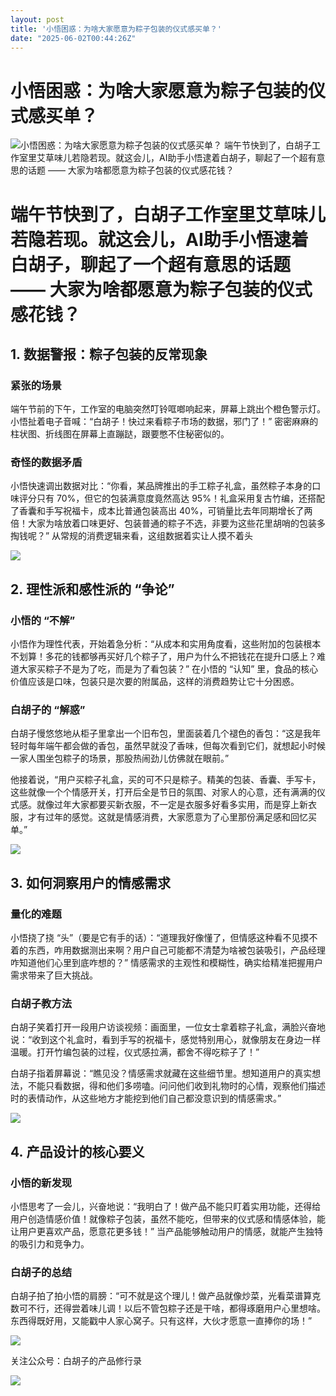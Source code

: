 ```yaml
---
layout: post
title: '小悟困惑：为啥大家愿意为粽子包装的仪式感买单？'
date: "2025-06-02T00:44:26Z"
---
```

小悟困惑：为啥大家愿意为粽子包装的仪式感买单？
=======================

![小悟困惑：为啥大家愿意为粽子包装的仪式感买单？](https://img2024.cnblogs.com/blog/43860/202506/43860-20250601200723381-720681996.png) 端午节快到了，白胡子工作室里艾草味儿若隐若现。就这会儿，AI助手小悟逮着白胡子，聊起了一个超有意思的话题 —— 大家为啥都愿意为粽子包装的仪式感花钱？

端午节快到了，白胡子工作室里艾草味儿若隐若现。就这会儿，AI助手小悟逮着白胡子，聊起了一个超有意思的话题 —— 大家为啥都愿意为粽子包装的仪式感花钱？
===========================================================================

1. 数据警报：粽子包装的反常现象
-----------------

### 紧张的场景

端午节前的下午，工作室的电脑突然叮铃哐啷响起来，屏幕上跳出个橙色警示灯。小悟扯着电子音喊：“白胡子！快过来看粽子市场的数据，邪门了！” 密密麻麻的柱状图、折线图在屏幕上直蹦跶，跟要憋不住秘密似的。

### 奇怪的数据矛盾

小悟快速调出数据对比：“你看，某品牌推出的手工粽子礼盒，虽然粽子本身的口味评分只有 70%，但它的包装满意度竟然高达 95%！礼盒采用复古竹编，还搭配了香囊和手写祝福卡，成本比普通包装高出 40%，可销量比去年同期增长了两倍！大家为啥放着口味更好、包装普通的粽子不选，非要为这些花里胡哨的包装多掏钱呢？” 从常规的消费逻辑来看，这组数据着实让人摸不着头

![](https://img2024.cnblogs.com/blog/43860/202506/43860-20250601200302468-850260548.png)

2. 理性派和感性派的 “争论”
----------------

### 小悟的 “不解”

小悟作为理性代表，开始着急分析：“从成本和实用角度看，这些附加的包装根本不划算！多花的钱都够再买好几个粽子了，用户为什么不把钱花在提升口感上？难道大家买粽子不是为了吃，而是为了看包装？” 在小悟的 “认知” 里，食品的核心价值应该是口味，包装只是次要的附属品，这样的消费趋势让它十分困惑。

### 白胡子的 “解惑”

白胡子慢悠悠地从柜子里拿出一个旧布包，里面装着几个褪色的香包：“这是我年轻时每年端午都会做的香包，虽然早就没了香味，但每次看到它们，就想起小时候一家人围坐包粽子的场景，那股热闹劲儿仿佛就在眼前。” 

他接着说，“用户买粽子礼盒，买的可不只是粽子。精美的包装、香囊、手写卡，这些就像一个个情感开关，打开后全是节日的氛围、对家人的心意，还有满满的仪式感。就像过年大家都要买新衣服，不一定是衣服多好看多实用，而是穿上新衣服，才有过年的感觉。这就是情感消费，大家愿意为了心里那份满足感和回忆买单。”

![](https://img2024.cnblogs.com/blog/43860/202506/43860-20250601200431390-1766853274.png)

  

3. 如何洞察用户的情感需求
--------------

### 量化的难题

小悟挠了挠 “头”（要是它有手的话）：“道理我好像懂了，但情感这种看不见摸不着的东西，咋用数据测出来啊？用户自己可能都不清楚为啥被包装吸引，产品经理咋知道他们心里到底咋想的？” 情感需求的主观性和模糊性，确实给精准把握用户需求带来了巨大挑战。

### 白胡子教方法

白胡子笑着打开一段用户访谈视频：画面里，一位女士拿着粽子礼盒，满脸兴奋地说：“收到这个礼盒时，看到手写的祝福卡，感觉特别用心，就像朋友在身边一样温暖。打开竹编包装的过程，仪式感拉满，都舍不得吃粽子了！”

白胡子指着屏幕说：“瞧见没？情感需求就藏在这些细节里。想知道用户的真实想法，不能只看数据，得和他们多唠嗑。问问他们收到礼物时的心情，观察他们描述时的表情动作，从这些地方才能挖到他们自己都没意识到的情感需求。”

![](https://img2024.cnblogs.com/blog/43860/202506/43860-20250601200454161-143269951.png)

  

4. 产品设计的核心要义
------------

### 小悟的新发现

小悟思考了一会儿，兴奋地说：“我明白了！做产品不能只盯着实用功能，还得给用户创造情感价值！就像粽子包装，虽然不能吃，但带来的仪式感和情感体验，能让用户更喜欢产品，愿意花更多钱！” 当产品能够触动用户的情感，就能产生独特的吸引力和竞争力。

### 白胡子的总结

白胡子拍了拍小悟的肩膀：“可不就是这个理儿！做产品就像炒菜，光看菜谱算克数可不行，还得尝着味儿调！以后不管包粽子还是干啥，都得琢磨用户心里想啥。东西得既好用，又能戳中人家心窝子。只有这样，大伙才愿意一直捧你的场！”

![](https://img2024.cnblogs.com/blog/43860/202506/43860-20250601200507674-1022383168.png)

关注公众号：白胡子的产品修行录

![](https://img2024.cnblogs.com/blog/43860/202506/43860-20250601200645216-1305534561.jpg)